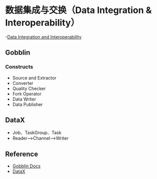 # 数据集成与交换（Data Integration & Interoperability）

-[Data Integration and Interoperability](assets/images/data-integration-and-interoperability/data-integration-and-interoperability.png)

## Gobblin

### Constructs

- Source and Extractor
- Converter
- Quality Checker
- Fork Operator
- Data Writer
- Data Publisher

## DataX

- Job、TaskGroup、Task
- Reader—>Channel—>Writer

## Reference

- [Gobblin Docs](https://gobblin.readthedocs.io/en/latest)
- [DataX](https://github.com/alibaba/DataX)
